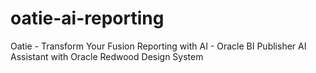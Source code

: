 # oatie-ai-reporting
Oatie - Transform Your Fusion Reporting with AI - Oracle BI Publisher AI Assistant with Oracle Redwood Design System
